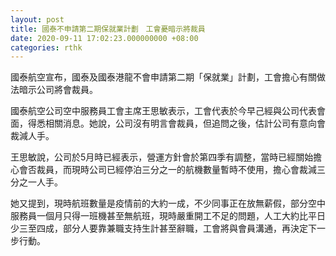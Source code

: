 ```yaml
---
layout: post
title: 國泰不申請第二期保就業計劃　工會憂暗示將裁員
date: 2020-09-11 17:02:23.000000000 +08:00
categories: rthk
---
```


國泰航空宣布，國泰及國泰港龍不會申請第二期「保就業」計劃，工會擔心有關做法暗示公司將會裁員。

國泰航空公司空中服務員工會主席王思敏表示，工會代表於今早己經與公司代表會面，得悉相關消息。她說，公司沒有明言會裁員，但追問之後，估計公司有意向會裁減人手。

王思敏說，公司於5月時已經表示，營運方針會於第四季有調整，當時已經關始擔心會否裁員，而現時公司已經停泊三分之一的航機數量暫時不使用，擔心會裁減三分之一人手。

她又提到，現時航班數量是疫情前的大約一成，不少同事正在放無薪假，部分空中服務員一個月只得一班機甚至無航班，現時嚴重開工不足的問題，人工大約比平日少三至四成，部分人要靠兼職支持生計甚至辭職，工會將與會員溝通，再決定下一步行動。

